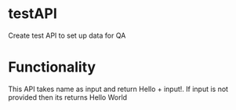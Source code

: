 # testAPI
Create test API to set up data for QA

# Functionality
This API takes name as input and return Hello + input!. If input is not provided then its returns Hello World
